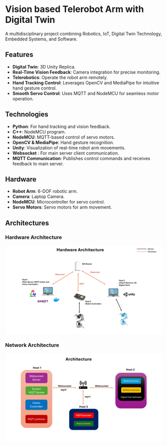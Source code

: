 # Vision based Telerobot Arm with Digital Twin

A multidisciplinary project combining Robotics, IoT, Digital Twin Technology, Embedded Systems, and Software.

## Features
- **Digital Twin**: 3D Unity Replica.
- **Real-Time Vision Feedback**: Camera integration for precise monitoring.
- **Telerobotics**: Operate the robot arm remotely.
- **Hand Tracking Control**: Leverages OpenCV and MediaPipe for intuitive hand gesture control.
- **Smooth Servo Control**: Uses MQTT and NodeMCU for seamless motor operation.

## Technologies
- **Python**: For hand tracking and vision feedback.
- **C++**: NodeMCU program.
- **NodeMCU**: MQTT-based control of servo motors.
- **OpenCV & MediaPipe**: Hand gesture recognition.
- **Unity**: Visualization of real-time robot arm movements.
- **Websocket** : For main server client communication.
- **MQTT Communication**: Publishes control commands and receives feedback to main server.

## Hardware
- **Robot Arm**: 6-DOF robotic arm.
- **Camera**: Laptop Camera.
- **NodeMCU**: Microcontroller for servo control.
- **Servo Motors**: Servo motors for arm movement.

## Architectures
### Hardware Architecture
![Hardware Architecture](https://github.com/SAIRISAN123/VisionBasedRobotArmControl/blob/main/ReadMeResources/Slide1.PNG)

### Network Architecture
![Architecture](https://github.com/SAIRISAN123/VisionBasedRobotArmControl/blob/main/ReadMeResources/Slide2.PNG)





